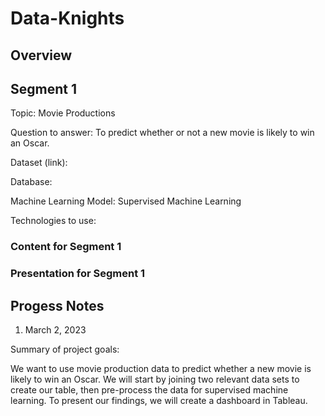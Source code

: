 # Data-Knights

## Overview


## Segment 1

Topic: Movie Productions

Question to answer: To predict whether or not a new movie is likely to win an Oscar. 

Dataset (link):

Database:

Machine Learning Model: Supervised Machine Learning

Technologies to use:

### Content for Segment 1

### Presentation for Segment 1

## Progess Notes
1. March 2, 2023

Summary of project goals:

We want to use movie production data to predict whether a new movie is likely to win an Oscar. We will start by joining two relevant data sets to create our table, then pre-process the data for supervised machine learning. To present our findings, we will create a dashboard in Tableau.
